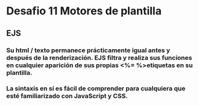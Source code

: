 # Desafio 11 Motores de plantilla 
## EJS 
### Su html / texto permanece prácticamente igual antes y después de la renderización. EJS filtra y realiza sus funciones en cualquier aparición de sus propias <%= %>etiquetas en su plantilla.
### La sintaxis en sí es fácil de comprender para cualquiera que esté familiarizado con JavaScript y CSS.